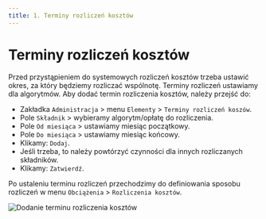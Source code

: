 ```yaml
---
title: 1. Terminy rozliczeń kosztów
---
```


# Terminy rozliczeń kosztów

Przed przystąpieniem do systemowych rozliczeń kosztów trzeba ustawić okres, za który będziemy rozliczać wspólnotę. Terminy rozliczeń ustawiamy dla algorytmów. Aby dodać termin rozliczenia kosztów, należy przejść do:

- Zakładka `Administracja` > menu `Elementy` > `Terminy rozliczeń koszów`.
- Pole `Składnik` > wybieramy algorytm/opłatę do rozliczenia.
- Pole `Od miesiąca` > ustawiamy miesiąc początkowy.
- Pole `Do miesiąca` > ustawiamy miesiąc końcowy.
- Klikamy: `Dodaj`.
- Jeśli trzeba, to należy powtórzyć czynności dla innych rozliczanych składników.
- Klikamy: `Zatwierdź`.

Po ustaleniu terminu rozliczeń przechodzimy do definiowania sposobu rozliczeń w menu `Obciążenia` > `Rozliczenia kosztów`.

![Dodanie terminu rozliczenia kosztów](dodanieterminurozliczeniakosztow.gif)